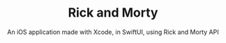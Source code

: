 <h1 align="center">Rick and Morty</h1>

<p align="center">
  An iOS application made with Xcode, in SwiftUI, using Rick and Morty API
</p>
